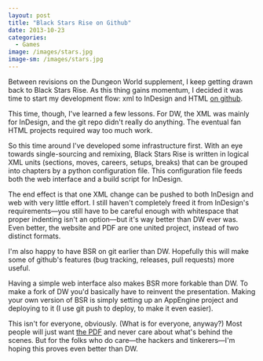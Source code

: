 ```yaml
---
layout: post
title: "Black Stars Rise on Github"
date: 2013-10-23
categories:
  - Games
image: /images/stars.jpg
image-sm: /images/stars.jpg
---
```

Between revisions on the Dungeon World supplement, I keep getting drawn back to Black Stars Rise. As this thing gains momentum, I decided it was time to start my development flow: xml to InDesign and HTML [on github](https://github.com/Sagelt/black-stars-rise).

This time, though, I've learned a few lessons. For DW, the XML was mainly for InDesign, and the git repo didn't really do anything. The eventual fan HTML projects required way too much work.

So this time around I've developed some infrastructure first. With an eye towards single-sourcing and remixing, Black Stars Rise is written in logical XML units (sections, moves, careers, setups, breaks) that can be grouped into chapters by a python configuration file. This configuration file feeds both the web interface and a build script for InDesign.

The end effect is that one XML change can be pushed to both InDesign and web with very little effort. I still haven't completely freed it from InDesign's requirements—you still have to be careful enough with whitespace that proper indenting isn't an option—but it's way better than DW ever was. Even better, the website and PDF are one united project, instead of two distinct formats.

I'm also happy to have BSR on git earlier than DW. Hopefully this will make some of github's features (bug tracking, releases, pull requests) more useful.

Having a simple web interface also makes BSR more forkable than DW. To make a fork of DW you'd basically have to reinvent the presentation. Making your own version of BSR is simply setting up an AppEngine project and deploying to it (I use git push to deploy, to make it even easier).

This isn't for everyone, obviously. (What is for everyone, anyway?) Most people will just want [the PDF](http://goo.gl/NJrjlJ) and never care about what's behind the scenes. But for the folks who do care—the hackers and tinkerers—I'm hoping this proves even better than DW.